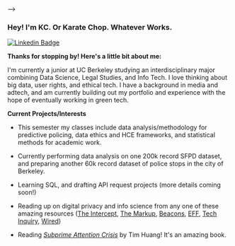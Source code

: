 <!-- ### Hi there 👋

<!--
**kch0p/kch0p** is a ✨ _special_ ✨ repository because its `README.md` (this file) appears on your GitHub profile.

Here are some ideas to get you started:

- 🔭 I’m currently working on ...
- 🌱 I’m currently learning ...
- 👯 I’m looking to collaborate on ...
- 🤔 I’m looking for help with ...
- 💬 Ask me about ...
- 📫 How to reach me: ...
- 😄 Pronouns: ...
- ⚡ Fun fact: ...
--> -->



### Hey! I'm KC. Or Karate Chop. Whatever Works.

[![Linkedin Badge](https://img.shields.io/badge/-LinkedIn-0e76a8?style=flat-square&logo=Linkedin&logoColor=white)](https://www.linkedin.com/in/karatechop/)

**Thanks for stopping by! Here's a little bit about me:**

I'm currently a junior at UC Berkeley studying an interdisciplinary major combining Data Science, Legal Studies, and Info Tech. I love thinking about big data, user rights, and ethical tech. I have a background in media and adtech, and am currently building out my portfolio and experience with the hope of eventually working in green tech. 

**Current Projects/Interests**

- This semester my classes include data analysis/methodology for predictive policing, data ethics and HCE frameworks, and statistical methods for academic work.

- Currently performing data analysis on one 200k record SFPD dataset, and preparing another 60k record dataset of police stops in the city of Berkeley. 

- Learning SQL, and drafting API request projects (more details coming soon!)

- Reading up on digital privacy and info science from any one of these amazing resources ([The Intercept](https://theintercept.com/technology/), [The Markup](https://themarkup.org/), [Beacons](https://logicmag.io/beacons/), [EFF](https://www.eff.org/), [Tech Inquiry](https://techinquiry.org/), [Wired](https://www.wired.com/category/security/))
- Reading [*Subprime Attention Crisis*](https://us.macmillan.com/books/9780374538651/subprimeattentioncrisis) by Tim Huang! It's an amazing book. 


